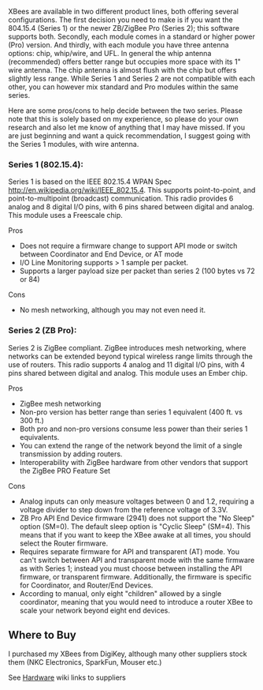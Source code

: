 XBees are available in two different product lines, both offering several configurations.  The first decision you need to make is if you want the 804.15.4 (Series 1) or the newer ZB/ZigBee Pro (Series 2); this software supports both. Secondly, each module comes in a standard or higher power (Pro) version. And thirdly, with each module you have three antenna options: chip, whip/wire, and UFL. In general the whip antenna (recommended) offers better range but occupies more space with its 1" wire antenna. The chip antenna is almost flush with the chip but offers slightly less range. While Series 1 and Series 2 are not compatible with each other, you can however mix standard and Pro modules within the same series.

Here are some pros/cons to help decide between the two series.  Please note that this is solely based on my experience, so please do your own research and also let me know of anything that I may have missed.  If you are just beginning and want a quick recommendation, I suggest going with the Series 1 modules, with wire antenna.

### Series 1 (802.15.4): ###

Series 1 is based on the IEEE 802.15.4 WPAN Spec http://en.wikipedia.org/wiki/IEEE_802.15.4. This supports point-to-point, and point-to-multipoint (broadcast) communication. This radio provides 6 analog and 8 digital I/O pins, with 6 pins shared between digital and analog.  This module uses a Freescale chip.

Pros
  * Does not require a firmware change to support API mode or switch between Coordinator and End Device, or AT mode
  * I/O Line Monitoring supports > 1 sample per packet.
  * Supports a larger payload size per packet than series 2 (100 bytes vs 72 or 84)

Cons
  * No mesh networking, although you may not even need it.

### Series 2 (ZB Pro): ###

Series 2 is ZigBee compliant. ZigBee introduces mesh networking, where networks can be extended beyond typical wireless range limits through the use of routers. This radio supports 4 analog and 11 digital I/O pins, with 4 pins shared between digital and analog.  This module uses an Ember chip.

Pros
  * ZigBee mesh networking
  * Non-pro version has better range than series 1 equivalent (400 ft. vs 300 ft.)
  * Both pro and non-pro versions consume less power than their series 1 equivalents.
  * You can extend the range of the network beyond the limit of a single transmission by adding routers.
  * Interoperability with ZigBee hardware from other vendors that support the ZigBee PRO Feature Set

Cons
  * Analog inputs can only measure voltages between 0 and 1.2, requiring a voltage divider to step down from the reference voltage of 3.3V.
  * ZB Pro API End Device firmware (2941) does not support the "No Sleep" option (SM=0).  The default sleep option is "Cyclic Sleep" (SM=4).  This means that if you want to keep the XBee awake at all times, you should select the Router firmware.
  * Requires separate firmware for API and transparent (AT) mode. You can't switch between API and transparent mode with the same firmware as with Series 1; instead you must choose between installing the API firmware, or transparent firmware. Additionally, the firmware is specific for Coordinator, and Router/End Devices.
  * According to manual, only eight "children" allowed by a single coordinator, meaning that you would need to introduce a router XBee to scale your network beyond eight end devices.

## Where to Buy ##

I purchased my XBees from DigiKey, although many other suppliers stock them (NKC Electronics, SparkFun, Mouser etc.)

See [Hardware](Hardware.md) wiki links to suppliers